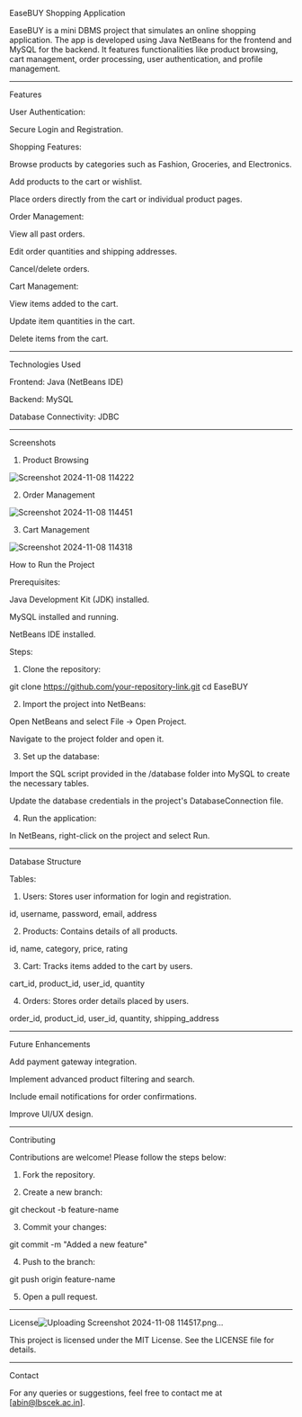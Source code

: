 EaseBUY Shopping Application

EaseBUY is a mini DBMS project that simulates an online shopping application. The app is developed using Java NetBeans for the frontend and MySQL for the backend. It features functionalities like product browsing, cart management, order processing, user authentication, and profile management.

---
Features

User Authentication:

Secure Login and Registration.

Shopping Features:

Browse products by categories such as Fashion, Groceries, and Electronics.

Add products to the cart or wishlist.

Place orders directly from the cart or individual product pages.


Order Management:

View all past orders.

Edit order quantities and shipping addresses.

Cancel/delete orders.


Cart Management:

View items added to the cart.

Update item quantities in the cart.

Delete items from the cart.



---

Technologies Used

Frontend: Java (NetBeans IDE)

Backend: MySQL

Database Connectivity: JDBC


---

Screenshots

1. Product Browsing


![Screenshot 2024-11-08 114222](https://github.com/user-attachments/assets/7fc5caab-e9b5-4760-84f1-58dc0aa02f2b)

2. Order Management

![Screenshot 2024-11-08 114451](https://github.com/user-attachments/assets/88d77d6d-07a4-476b-a2e1-d9e2fc6523d0)


3. Cart Management

![Screenshot 2024-11-08 114318](https://github.com/user-attachments/assets/c65d8803-d394-46ef-b143-617855642495)



How to Run the Project

Prerequisites:

Java Development Kit (JDK) installed.

MySQL installed and running.

NetBeans IDE installed.


Steps:

1. Clone the repository:

git clone https://github.com/your-repository-link.git
cd EaseBUY


2. Import the project into NetBeans:

Open NetBeans and select File -> Open Project.

Navigate to the project folder and open it.



3. Set up the database:

Import the SQL script provided in the /database folder into MySQL to create the necessary tables.

Update the database credentials in the project's DatabaseConnection file.



4. Run the application:

In NetBeans, right-click on the project and select Run.



---

Database Structure

Tables:

1. Users: Stores user information for login and registration.

id, username, password, email, address



2. Products: Contains details of all products.

id, name, category, price, rating



3. Cart: Tracks items added to the cart by users.

cart_id, product_id, user_id, quantity



4. Orders: Stores order details placed by users.

order_id, product_id, user_id, quantity, shipping_address



---

Future Enhancements

Add payment gateway integration.

Implement advanced product filtering and search.

Include email notifications for order confirmations.

Improve UI/UX design.


---

Contributing

Contributions are welcome! Please follow the steps below:

1. Fork the repository.


2. Create a new branch:

git checkout -b feature-name


3. Commit your changes:

git commit -m "Added a new feature"


4. Push to the branch:

git push origin feature-name


5. Open a pull request.




---

License![Uploading Screenshot 2024-11-08 114517.png…]()


This project is licensed under the MIT License. See the LICENSE file for details.


---

Contact

For any queries or suggestions, feel free to contact me at [abin@lbscek.ac.in].

